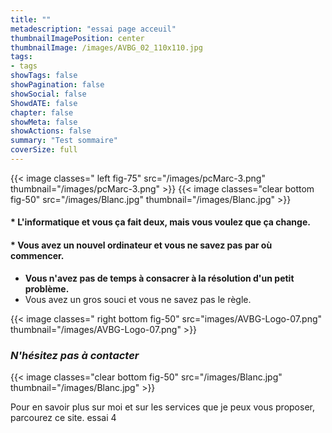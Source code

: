 ```yaml
---
title: ""
metadescription: "essai page acceuil"
thumbnailImagePosition: center
thumbnailImage: /images/AVBG_02_110x110.jpg
tags:
- tags
showTags: false
showPagination: false
showSocial: false
ShowdATE: false
chapter: false
showMeta: false
showActions: false
summary: "Test sommaire"
coverSize: full
---
```

{{< image classes=" left fig-75" src="/images/pcMarc-3.png" thumbnail="/images/pcMarc-3.png"  >}}
{{< image classes="clear bottom fig-50" src="/images/Blanc.jpg" thumbnail="/images/Blanc.jpg"  >}}


 #### * **L'informatique et vous ça fait deux, mais vous voulez que ça change.**
 #### * Vous avez un nouvel ordinateur et vous ne savez pas par où commencer.
 * **Vous n'avez pas de temps à consacrer à la résolution d'un petit problème.**
 * Vous avez un gros souci et vous ne savez pas le règle.

{{< image classes=" right bottom  fig-50" src="images/AVBG-Logo-07.png" thumbnail="/images/AVBG-Logo-07.png"  >}}
### _N'hésitez pas à contacter_


{{< image classes="clear bottom fig-50" src="/images/Blanc.jpg" thumbnail="/images/Blanc.jpg"  >}}

Pour en savoir plus sur moi et sur les services que je peux vous proposer, parcourez ce site.
essai 4